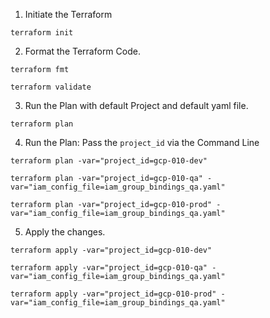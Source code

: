 1. Initiate the Terraform
```
terraform init
```
2. Format the Terraform Code.
```
terraform fmt

terraform validate
```
3. Run the Plan with default Project and default yaml file.
```
terraform plan
```
4. Run the Plan: Pass the `project_id` via the Command Line
```
terraform plan -var="project_id=gcp-010-dev"

terraform plan -var="project_id=gcp-010-qa" -var="iam_config_file=iam_group_bindings_qa.yaml"

terraform plan -var="project_id=gcp-010-prod" -var="iam_config_file=iam_group_bindings_qa.yaml"
```
5. Apply the changes.
```
terraform apply -var="project_id=gcp-010-dev"

terraform apply -var="project_id=gcp-010-qa" -var="iam_config_file=iam_group_bindings_qa.yaml"

terraform apply -var="project_id=gcp-010-prod" -var="iam_config_file=iam_group_bindings_qa.yaml"
```
